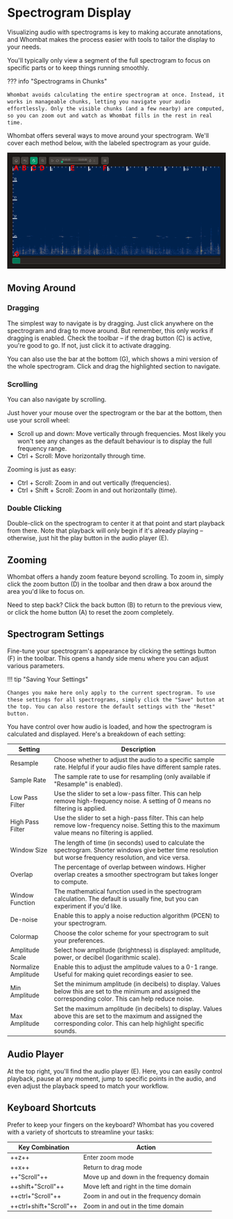 # Spectrogram Display

Visualizing audio with spectrograms is key to making accurate annotations, and Whombat makes the process easier with tools to tailor the display to your needs.

You'll typically only view a segment of the full spectrogram to focus on specific parts or to keep things running smoothly.

??? info "Spectrograms in Chunks"

    Whombat avoids calculating the entire spectrogram at once. Instead, it works in manageable chunks, letting you navigate your audio effortlessly. Only the visible chunks (and a few nearby) are computed, so you can zoom out and watch as Whombat fills in the rest in real time.

Whombat offers several ways to move around your spectrogram. We'll cover each method below, with the labeled spectrogram as your guide.

![Spectrogram](../assets/img/spectrogram.png)

## Moving Around

### Dragging

The simplest way to navigate is by dragging. Just click anywhere on the spectrogram and drag to move around. But remember, this only works if dragging is enabled. Check the toolbar – if the drag button (C) is active, you're good to go. If not, just click it to activate dragging.

You can also use the bar at the bottom (G), which shows a mini version of the whole spectrogram. Click and drag the highlighted section to navigate.

### Scrolling

You can also navigate by scrolling.

Just hover your mouse over the spectrogram or the bar at the bottom, then use your scroll wheel:

- Scroll up and down: Move vertically through frequencies. Most likely you won't see any changes as the default behaviour is to display the full frequency range.
- Ctrl + Scroll: Move horizontally through time.

Zooming is just as easy:

- Ctrl + Scroll: Zoom in and out vertically (frequencies).
- Ctrl + Shift + Scroll: Zoom in and out horizontally (time).

### Double Clicking

Double-click on the spectrogram to center it at that point and start playback from there. Note that playback will only begin if it's already playing – otherwise, just hit the play button in the audio player (E).

## Zooming

Whombat offers a handy zoom feature beyond scrolling. To zoom in, simply click the zoom button (D) in the toolbar and then draw a box around the area you'd like to focus on.

Need to step back? Click the back button (B) to return to the previous view, or click the home button (A) to reset the zoom completely.

## Spectrogram Settings

Fine-tune your spectrogram's appearance by clicking the settings button (F) in the toolbar. This opens a handy side menu where you can adjust various parameters.

!!! tip "Saving Your Settings"

    Changes you make here only apply to the current spectrogram. To use these settings for all spectrograms, simply click the "Save" button at the top. You can also restore the default settings with the "Reset" button.

You have control over how audio is loaded, and how the spectrogram is calculated and displayed. Here's a breakdown of each setting:

| Setting             | Description                                                                                                                                                                 |
| ------------------- | --------------------------------------------------------------------------------------------------------------------------------------------------------------------------- |
| Resample            | Choose whether to adjust the audio to a specific sample rate. Helpful if your audio files have different sample rates.                                                      |
| Sample Rate         | The sample rate to use for resampling (only available if "Resample" is enabled).                                                                                            |
| Low Pass Filter     | Use the slider to set a low-pass filter. This can help remove high-frequency noise. A setting of 0 means no filtering is applied.                                           |
| High Pass Filter    | Use the slider to set a high-pass filter. This can help remove low-frequency noise. Setting this to the maximum value means no filtering is applied.                        |
| Window Size         | The length of time (in seconds) used to calculate the spectrogram. Shorter windows give better time resolution but worse frequency resolution, and vice versa.              |
| Overlap             | The percentage of overlap between windows. Higher overlap creates a smoother spectrogram but takes longer to compute.                                                       |
| Window Function     | The mathematical function used in the spectrogram calculation. The default is usually fine, but you can experiment if you'd like.                                           |
| De-noise            | Enable this to apply a noise reduction algorithm (PCEN) to your spectrogram.                                                                                                |
| Colormap            | Choose the color scheme for your spectrogram to suit your preferences.                                                                                                      |
| Amplitude Scale     | Select how amplitude (brightness) is displayed: amplitude, power, or decibel (logarithmic scale).                                                                           |
| Normalize Amplitude | Enable this to adjust the amplitude values to a 0-1 range. Useful for making quiet recordings easier to see.                                                                |
| Min Amplitude       | Set the minimum amplitude (in decibels) to display. Values below this are set to the minimum and assigned the corresponding color. This can help reduce noise.              |
| Max Amplitude       | Set the maximum amplitude (in decibels) to display. Values above this are set to the maximum and assigned the corresponding color. This can help highlight specific sounds. |

## Audio Player

At the top right, you'll find the audio player (E). Here, you can easily control playback, pause at any moment, jump to specific points in the audio, and even adjust the playback speed to match your workflow.

## Keyboard Shortcuts

Prefer to keep your fingers on the keyboard? Whombat has you covered with a variety of shortcuts to streamline your tasks:

| Key Combination         | Action                                   |
| ----------------------- | ---------------------------------------- |
| ++z++                   | Enter zoom mode                          |
| ++x++                   | Return to drag mode                      |
| ++"Scroll"++            | Move up and down in the frequency domain |
| ++shift+"Scroll"++      | Move left and right in the time domain   |
| ++ctrl+"Scroll"++       | Zoom in and out in the frequency domain  |
| ++ctrl+shift+"Scroll"++ | Zoom in and out in the time domain       |

